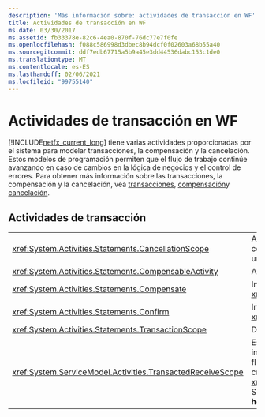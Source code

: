 ```yaml
---
description: 'Más información sobre: actividades de transacción en WF'
title: Actividades de transacción en WF
ms.date: 03/30/2017
ms.assetid: fb33378e-82c6-4ea0-870f-76dc77e7f0fe
ms.openlocfilehash: f088c586998d3dbec8b94dcf0f02603a68b55a40
ms.sourcegitcommit: ddf7edb67715a5b9a45e3dd44536dabc153c1de0
ms.translationtype: MT
ms.contentlocale: es-ES
ms.lasthandoff: 02/06/2021
ms.locfileid: "99755140"
---
```

# <a name="transaction-activities-in-wf"></a>Actividades de transacción en WF

[!INCLUDE[netfx_current_long](../../../includes/netfx-current-long-md.md)] tiene varias actividades proporcionadas por el sistema para modelar transacciones, la compensación y la cancelación. Estos modelos de programación permiten que el flujo de trabajo continúe avanzando en caso de cambios en la lógica de negocios y el control de errores. Para obtener más información sobre las transacciones, la compensación y la cancelación, vea [transacciones](workflow-transactions.md), [compensación](compensation.md)y [cancelación](modeling-cancellation-behavior-in-workflows.md).  
  
## <a name="transaction-activities"></a>Actividades de transacción  
  
|||  
|-|-|  
|<xref:System.Activities.Statements.CancellationScope>|Asocia la lógica de cancelación, en forma de una actividad, con una ruta principal de ejecución, también expresada como una actividad.|  
|<xref:System.Activities.Statements.CompensableActivity>|Admite la compensación de las actividades secundarias.|  
|<xref:System.Activities.Statements.Compensate>|Invoca explícitamente el controlador de compensación de <xref:System.Activities.Statements.CompensableActivity>.|  
|<xref:System.Activities.Statements.Confirm>|Invoca explícitamente el controlador de confirmación de <xref:System.Activities.Statements.CompensableActivity>.|  
|<xref:System.Activities.Statements.TransactionScope>|Demarca el límite de una transacción.|  
|<xref:System.ServiceModel.Activities.TransactedReceiveScope>|Establece el ámbito de duración de una transacción que se inicia mediante un mensaje recibido. La transacción puede fluir en el flujo de trabajo del mensaje de inicio o la puede crear el distribuidor cuando se recibe el mensaje. **Nota:**  <xref:System.ServiceModel.Activities.TransactedReceiveScope> Se encuentra en la sección **Mensajería** del cuadro de **herramientas**.|
